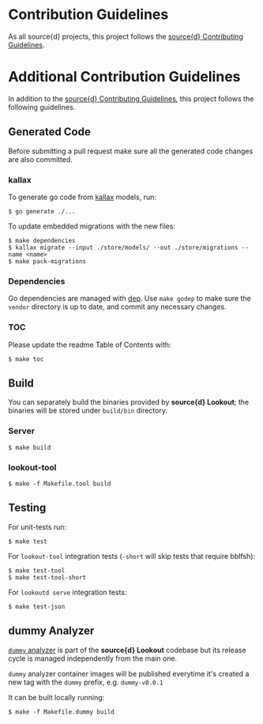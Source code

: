 # Contribution Guidelines

As all source{d} projects, this project follows the
[source{d} Contributing Guidelines](https://github.com/src-d/guide/blob/master/engineering/documents/CONTRIBUTING.md).


# Additional Contribution Guidelines

In addition to the [source{d} Contributing Guidelines](https://github.com/src-d/guide/blob/master/engineering/documents/CONTRIBUTING.md),
this project follows the following guidelines.


## Generated Code

Before submitting a pull request make sure all the generated code changes are also committed.


### kallax

To generate go code from [kallax](https://github.com/src-d/go-kallax) models, run:

```shell
$ go generate ./...
```

To update embedded migrations with the new files:

```shell
$ make dependencies
$ kallax migrate --input ./store/models/ --out ./store/migrations --name <name>
$ make pack-migrations
```

### Dependencies

Go dependencies are managed with [dep](https://golang.github.io/dep/). Use `make godep` to make sure the `vendor` directory is up to date, and commit any necessary changes.


### TOC

Please update the readme Table of Contents with:

```shell
$ make toc
```


## Build

You can separately build the binaries provided by **source{d} Lookout**; the binaries will be stored under `build/bin` directory.

### Server

```shell
$ make build
```

### lookout-tool

```shell
$ make -f Makefile.tool build
```


## Testing

For unit-tests run:

```shell
$ make test
```

For `lookout-tool` integration tests (`-short` will skip tests that require bblfsh):

```shell
$ make test-tool
$ make test-tool-short
```

For `lookoutd serve` integration tests:

```shell
$ make test-json
```


## dummy Analyzer

[`dummy` analyzer](analyzers-examples.md#dummy-analyzer) is part of the **source{d} Lookout** codebase but its release cycle is managed independently from the main one.

`dummy` analyzer container images will be published everytime it's created a new tag with the `dummy` prefix, e.g. `dummy-v0.0.1`

It can be built locally running:

```shell
$ make -f Makefile.dummy build
```
